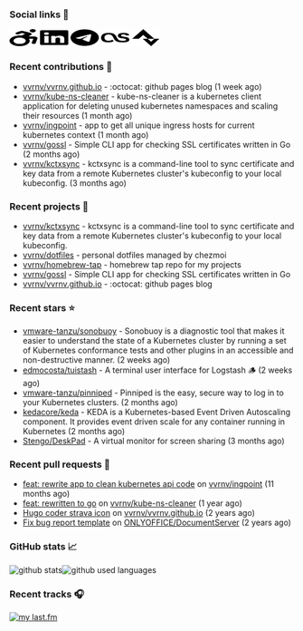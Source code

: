 ### Social links 🔗

<p align="left">
  <a href="https://vvrnv.dev"><img width="50mm" height="30mm" src="./static/wheelchair-move.svg"></a>
  <a href="https://www.linkedin.com/in/valery-voronov"><img width="50mm" height="30mm" src="./static/linkedin.svg"></a>
  <a href="https://t.me/vvoronov"><img width="50mm" height="30mm" src="./static/telegram.svg"></a>
  <a href="https://www.last.fm/user/valera_88"><img width="50mm" height="30mm" src="./static/lastfm.svg"></a>
  <a href="https://www.strava.com/athletes/72534161"><img width="50mm" height="30mm" src="./static/strava.svg"></a>
</p>

### Recent contributions 👷


- [vvrnv/vvrnv.github.io](https://github.com/vvrnv/vvrnv.github.io) - :octocat: github pages blog (1 week ago)
- [vvrnv/kube-ns-cleaner](https://github.com/vvrnv/kube-ns-cleaner) - kube-ns-cleaner is a kubernetes client application for deleting unused kubernetes namespaces and scaling their resources (1 month ago)
- [vvrnv/ingpoint](https://github.com/vvrnv/ingpoint) - app to get all unique ingress hosts for current kubernetes context (1 month ago)
- [vvrnv/gossl](https://github.com/vvrnv/gossl) - Simple CLI app for checking SSL certificates written in Go (2 months ago)
- [vvrnv/kctxsync](https://github.com/vvrnv/kctxsync) - kctxsync is a command-line tool to sync certificate and key data from a remote Kubernetes cluster&#39;s kubeconfig to your local kubeconfig. (3 months ago)

### Recent projects 💩


- [vvrnv/kctxsync](https://github.com/vvrnv/kctxsync) - kctxsync is a command-line tool to sync certificate and key data from a remote Kubernetes cluster&#39;s kubeconfig to your local kubeconfig.
- [vvrnv/dotfiles](https://github.com/vvrnv/dotfiles) - personal dotfiles managed by chezmoi
- [vvrnv/homebrew-tap](https://github.com/vvrnv/homebrew-tap) - homebrew tap repo for my projects
- [vvrnv/gossl](https://github.com/vvrnv/gossl) - Simple CLI app for checking SSL certificates written in Go
- [vvrnv/vvrnv.github.io](https://github.com/vvrnv/vvrnv.github.io) - :octocat: github pages blog

### Recent stars ⭐


- [vmware-tanzu/sonobuoy](https://github.com/vmware-tanzu/sonobuoy) - Sonobuoy is a diagnostic tool that makes it easier to understand the state of a Kubernetes cluster by running a set of Kubernetes conformance tests and other plugins in an accessible and non-destructive manner. (2 weeks ago)
- [edmocosta/tuistash](https://github.com/edmocosta/tuistash) - A terminal user interface for Logstash 🪵 (2 weeks ago)
- [vmware-tanzu/pinniped](https://github.com/vmware-tanzu/pinniped) - Pinniped is the easy, secure way to log in to your Kubernetes clusters. (2 months ago)
- [kedacore/keda](https://github.com/kedacore/keda) -  KEDA is a Kubernetes-based Event Driven Autoscaling component. It provides event driven scale for any container running in Kubernetes  (2 months ago)
- [Stengo/DeskPad](https://github.com/Stengo/DeskPad) - A virtual monitor for screen sharing (3 months ago)

### Recent pull requests 🔨


- [feat: rewrite app to clean kubernetes api code](https://github.com/vvrnv/ingpoint/pull/7) on [vvrnv/ingpoint](https://github.com/vvrnv/ingpoint) (11 months ago)
- [feat: rewritten to go](https://github.com/vvrnv/kube-ns-cleaner/pull/1) on [vvrnv/kube-ns-cleaner](https://github.com/vvrnv/kube-ns-cleaner) (1 year ago)
- [Hugo coder strava icon](https://github.com/vvrnv/vvrnv.github.io/pull/1) on [vvrnv/vvrnv.github.io](https://github.com/vvrnv/vvrnv.github.io) (2 years ago)
- [Fix bug report template](https://github.com/ONLYOFFICE/DocumentServer/pull/2120) on [ONLYOFFICE/DocumentServer](https://github.com/ONLYOFFICE/DocumentServer) (2 years ago)

### GitHub stats 📈

![github stats](https://github-readme-stats.vercel.app/api?username=vvrnv&count_private=true&hide_title=true&theme=gotham&hide=stars&hide_rank=true)![github used languages](https://github-readme-stats.vercel.app/api/top-langs?username=vvrnv&layout=compact&theme=gotham&locale=en)

### Recent tracks 🎧

[![my last.fm](https://lastfm-recently-played.vercel.app/api?user=valera_88)](https://www.last.fm/user/valera_88)

